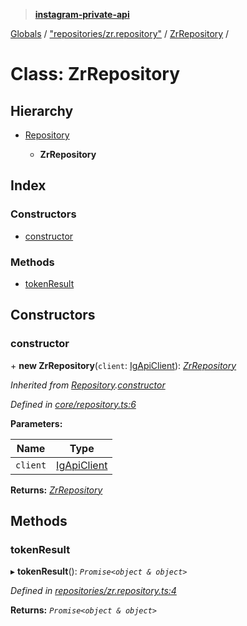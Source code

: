 > **[instagram-private-api](../README.md)**

[Globals](../README.md) / ["repositories/zr.repository"](../modules/_repositories_zr_repository_.md) / [ZrRepository](_repositories_zr_repository_.zrrepository.md) /

# Class: ZrRepository

## Hierarchy

* [Repository](_core_repository_.repository.md)

  * **ZrRepository**

## Index

### Constructors

* [constructor](_repositories_zr_repository_.zrrepository.md#constructor)

### Methods

* [tokenResult](_repositories_zr_repository_.zrrepository.md#tokenresult)

## Constructors

###  constructor

\+ **new ZrRepository**(`client`: [IgApiClient](_core_client_.igapiclient.md)): *[ZrRepository](_repositories_zr_repository_.zrrepository.md)*

*Inherited from [Repository](_core_repository_.repository.md).[constructor](_core_repository_.repository.md#constructor)*

*Defined in [core/repository.ts:6](https://github.com/dilame/instagram-private-api/blob/3e16058/src/core/repository.ts#L6)*

**Parameters:**

Name | Type |
------ | ------ |
`client` | [IgApiClient](_core_client_.igapiclient.md) |

**Returns:** *[ZrRepository](_repositories_zr_repository_.zrrepository.md)*

## Methods

###  tokenResult

▸ **tokenResult**(): *`Promise<object & object>`*

*Defined in [repositories/zr.repository.ts:4](https://github.com/dilame/instagram-private-api/blob/3e16058/src/repositories/zr.repository.ts#L4)*

**Returns:** *`Promise<object & object>`*